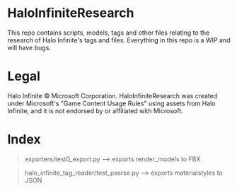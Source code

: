 # HaloInfiniteResearch

This repo contains scripts, models, tags and other files relating to the research of Halo Infinite's tags and files. Everything in this repo is a WIP and will have bugs.
# Legal

Halo Infinite © Microsoft Corporation. HaloInfiniteResearch was created under Microsoft's "Game Content Usage Rules" using assets from Halo Infinite, and it is not endorsed by or affiliated with Microsoft.

# Index

> exporters/test0_export.py --> exports render_models to FBX

> halo_infinite_tag_reader/test_pasrse.py --> exports materialstyles to JSON
